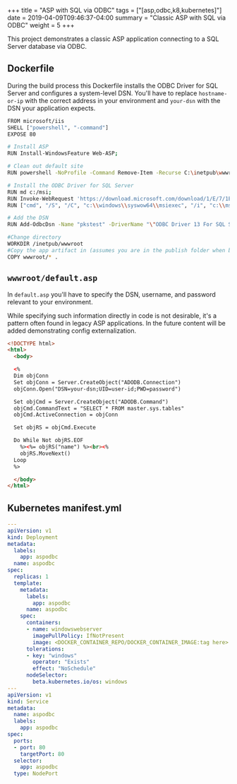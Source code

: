 +++
title = "ASP with SQL via ODBC"
tags = ["[asp,odbc,k8,kubernetes]"]
date =  2019-04-09T09:46:37-04:00
summary = "Classic ASP with SQL via ODBC"
weight = 5
+++

This project demonstrates a classic ASP application connecting to a SQL Server database via ODBC.

## Dockerfile

  During the build process this Dockerfile installs the ODBC Driver for SQL Server and configures a system-level DSN. You'll have to replace `hostname-or-ip` with the correct address in your environment and `your-dsn` with the DSN your application expects.

  ```bash
  FROM microsoft/iis
  SHELL ["powershell", "-command"]
  EXPOSE 80

  # Install ASP
  RUN Install-WindowsFeature Web-ASP; 

  # Clean out default site
  RUN powershell -NoProfile -Command Remove-Item -Recurse C:\inetpub\wwwroot\*

  # Install the ODBC Driver for SQL Server
  RUN md c:/msi;
  RUN Invoke-WebRequest 'https://download.microsoft.com/download/1/E/7/1E7B1181-3974-4B29-9A47-CC857B271AA2/English/X64/msodbcsql.msi' -OutFile c:/msi/msodbcsql.msi; 
  RUN ["cmd", "/S", "/C", "c:\\windows\\syswow64\\msiexec", "/i", "c:\\msi\\msodbcsql.msi", "IACCEPTMSODBCSQLLICENSETERMS=YES", "ADDLOCAL=ALL", "/qn"];

  # Add the DSN
  RUN Add-OdbcDsn -Name "pkstest" -DriverName "\"ODBC Driver 13 For SQL Server\""  -DsnType "System"  -SetPropertyValue @("\"Server=hostname-or-ip\"", "\"Trusted_Connection=No\"");

  #Change directory
  WORKDIR /inetpub/wwwroot
  #Copy the app artifact in (assumes you are in the publish folder when building docker image)
  COPY wwwroot/* .
  ```

## `wwwroot/default.asp`

  In `default.asp` you'll have to specify the DSN, username, and password relevant to your environment. 

  While specifying such information directly in code is not desirable, it's a pattern often found in legacy ASP applications. In the future content will be added demonstrating config externalization.

  ```html
  <!DOCTYPE html>
  <html>
    <body>

    <%
    Dim objConn
    Set objConn = Server.CreateObject("ADODB.Connection")
    objConn.Open("DSN=your-dsn;UID=user-id;PWD=password")

    Set objCmd = Server.CreateObject("ADODB.Command")
    objCmd.CommandText = "SELECT * FROM master.sys.tables"
    objCmd.ActiveConnection = objConn

    Set objRS = objCmd.Execute

    Do While Not objRS.EOF
      %><%= objRS("name") %><br><%
      objRS.MoveNext()
    Loop
    %>

    </body>
  </html>
  ```
## Kubernetes manifest.yml

  ```yml
  ---
  apiVersion: v1
  kind: Deployment
  metadata:
    labels:
      app: aspodbc
    name: aspodbc
  spec:
    replicas: 1
    template:
      metadata:
        labels:
          app: aspodbc
        name: aspodbc
      spec:
        containers:
        - name: windowswebserver
          imagePullPolicy: IfNotPresent
          image: <DOCKER_CONTAINER_REPO/DOCKER_CONTAINER_IMAGE:tag here>
        tolerations:
        - key: "windows"
          operator: "Exists"
          effect: "NoSchedule"
        nodeSelector:
          beta.kubernetes.io/os: windows
  ---
  apiVersion: v1
  kind: Service
  metadata:
    name: aspodbc
    labels:
      app: aspodbc
  spec:
    ports:
    - port: 80
      targetPort: 80
    selector:
      app: aspodbc
    type: NodePort
  ```